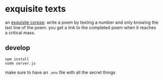 # exquisite texts
an [exquisite corpse](https://en.wikipedia.org/wiki/Exquisite_corpse). write a poem by texting a number and only knowing the last line of the poem. you get a link to the completed poem when it reaches a critical mass.

## develop
```
npm install
node server.js
```
make sure to have an `.env` file with all the secret things